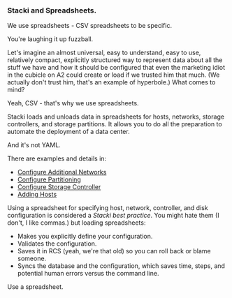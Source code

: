 ### Stacki and Spreadsheets.

We use spreadsheets - CSV spreadsheets to be specific.

You're laughing it up fuzzball.

Let's imagine an almost universal, easy to understand, easy to use, relatively compact, explicitly structured way to represent data about all the stuff we have and how it should be configured that even the marketing idiot in the cubicle on A2 could create or load if we trusted him that much. (We actually don't trust him, that's an example of hyperbole.) What comes to mind?

Yeah, CSV - that's why we use spreadsheets.

Stacki loads and unloads data in spreadsheets for hosts, networks, storage controllers, and storage partitions. It allows you to do all the preparation to automate the deployment of a data center.

And it's not YAML.

There are examples and details in:

* [Configure Additional Networks](Network-Configuration)
* [Configure Partitioning](Partitioning-Configuration)
* [Configure Storage Controller](Storage-Configuration)
* [Adding Hosts](Backend-Install-Spreadsheet)

Using a spreadsheet for specifying host, network, controller, and disk configuration is considered a *Stacki best practice*. You might hate them (I don't, I like commas.) but loading spreadsheets:

* Makes you explicitly define your configuration.
* Validates the configuration.
* Saves it in RCS (yeah, we're that old) so you can roll back or blame someone.
* Syncs the database and the configuration, which saves time, steps, and potential human errors versus the command line.

Use a spreadsheet.
